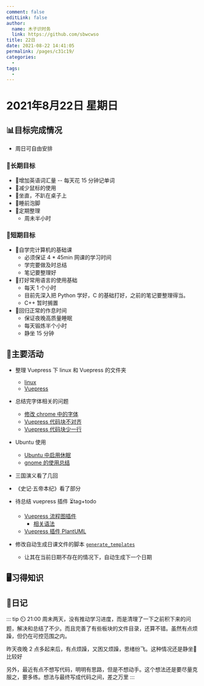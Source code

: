 ```yaml
---
comment: false
editLink: false
author: 
  name: 木子识时务
  link: https://github.com/sbwcwso
title: 22日
date: 2021-08-22 14:41:05
permalink: /pages/c31c19/
categories: 
  - 
tags: 
  - 
---
```


# 2021年8月22日 星期日

## 📊目标完成情况

- 周日可自由安排

### 🐺长期目标

- 🚢增加英语词汇量 -- 每天花 15 分钟记单词
- 🚢减少鼠标的使用
- 🚢坐直，不趴在桌子上
- 🚢睡前泡脚
- 🚢定期整理
  - 周未半小时

### 🐆短期目标

- 🚗自学完计算机的基础课
  - 必须保证 4 * 45min 网课的学习时间
  - 学完要做及时总结
  - 笔记要整理好
- 🚗打好常用语言的使用基础
  - 每天 1 个小时
  - 目前先深入把 Python 学好，C 的基础打好，之前的笔记要整理得当。
  - C++ 暂时搁置
- 🚗回归正常的作息时间
  - 保证夜晚高质量睡眠
  - 每天锻炼半个小时
  - 静坐 15 分钟

## 🏃主要活动

- 整理 Vuepress 下 linux 和 Vuepress 的文件夹
  - [linux](/03.实用技术/01.Linux/)
  - [Vuepress](/03.实用技术/19.Vuepress/)
- 总结完字体相关的问题
  - [修改 chrome 中的字体](/pages/ee422b/)
  - [Vuepress 代码块不对齐](/pages/b49a8d/)
  - [Vuepress 代码块少一行](/pages/83dd5e/)
- Ubuntu 使用
  - [Ubuntu 中启用休眠](/pages/443cc1/)
  - [gnome 的使用总结](/pages/dfacb5/)
- 三国演义看了几回
- 《史记·五帝本纪》看了部分

- 待总结 vuepress 插件 ⏳tag+todo
  - [Vuepress 流程图插件](https://vuepress-plugin-flowchart-js.wxsm.space/)
    - [相关语法](https://github.com/adrai/flowchart.js)
  - [Vuepress 插件 PlantUML](https://www.wkii.net/Tech/vuepress-add-plantUML-plugin.html#plantuml)

- 修改自动生成日课文件的脚本 [`generate_templates`](https://raw.githubusercontent.com/sbwcwso/sbwcwso.github.io/master/docs/99.%E6%97%A5%E8%AF%BE/generate_templates.py)
  - 让其在当前日期不存在的情况下，自动生成下一个日期

## 🖥️习得知识

## 🤔日记

::: tip ⏲️ 21:00
周未两天，没有推动学习进度，而是清理了一下之前积下来的问题，解决和总结了不少。而且完善了有些板块的文件目录，还算不错。虽然有点烦躁，但仍在可控范围之内。

昨天夜晚 2 点多起来后，有点烦躁，又困又烦躁，思绪纷飞。这种情况还是静坐🙏比较好

另外，最近有点不想写代码，明明有思路，但是不想动手。这个想法还是要尽量克服之，要多练。想法与最终写成代码之间，差之万里
:::
